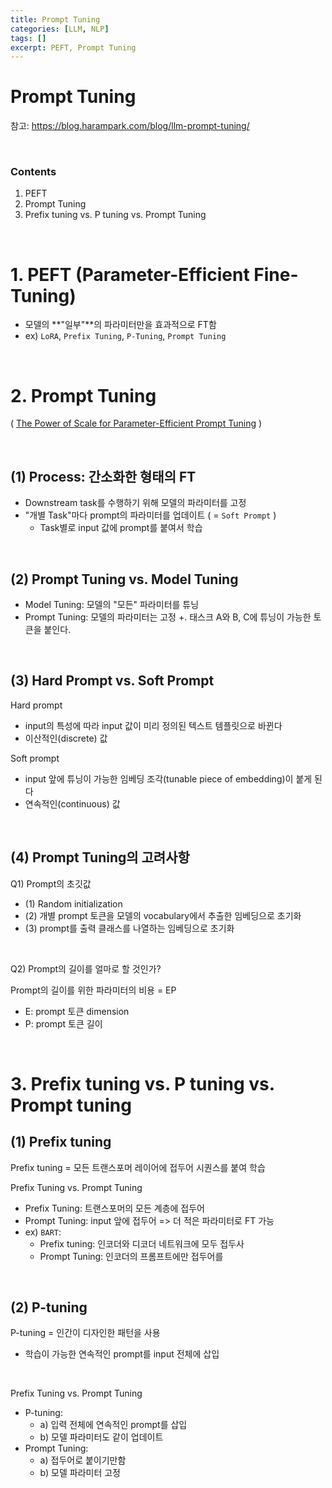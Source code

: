 ```yaml
---
title: Prompt Tuning
categories: [LLM, NLP]
tags: []
excerpt: PEFT, Prompt Tuning
---
```


<script src="https://cdn.mathjax.org/mathjax/latest/MathJax.js?config=TeX-AMS-MML_HTMLorMML" type="text/javascript"></script>

# Prompt Tuning

참고: https://blog.harampark.com/blog/llm-prompt-tuning/

<br>

### Contents

1. PEFT
2. Prompt Tuning
3. Prefix tuning vs. P tuning vs. Prompt Tuning

<br>

# 1. PEFT (Parameter-Efficient Fine-Tuning)

- 모델의 **"일부"**의 파라미터만을 효과적으로 FT함
- ex) `LoRA`, `Prefix Tuning`, `P-Tuning`, `Prompt Tuning`

<br>

# 2. Prompt Tuning

( [The Power of Scale for Parameter-Efficient Prompt Tuning](https://doi.org/10.48550/arxiv.2104.08691) )

<br>

## (1) Process: 간소화한 형태의 FT

- Downstream task를 수행하기 위해 모델의 파라미터를 고정
- "개별 Task"마다 prompt의 파라미터를 업데이트 ( = `Soft Prompt` )
  - Task별로 input 값에 prompt를 붙여서 학습

<br>

## (2) Prompt Tuning vs. Model Tuning

- Model Tuning: 모델의 "모든" 파라미터를 튜닝
- Prompt Tuning: 모델의 파라미터는 고정 +. 태스크 A와 B, C에 튜닝이 가능한 토큰을 붙인다.

<br>

## (3) Hard Prompt vs. Soft Prompt

Hard prompt

- input의 특성에 따라 input 값이 미리 정의된 텍스트 템플릿으로 바뀐다
- 이산적인(discrete) 값

Soft prompt

- input 앞에 튜닝이 가능한 임베딩 조각(tunable piece of embedding)이 붙게 된다
- 연속적인(continuous) 값

<br>

## (4) Prompt Tuning의 고려사항

Q1) Prompt의 초깃값

- (1) Random initialization
- (2) 개별 prompt 토큰을 모델의 vocabulary에서 추출한 임베딩으로 초기화
- (3) prompt를 출력 클래스를 나열하는 임베딩으로 초기화

<br>

Q2) Prompt의 길이를 얼마로 할 것인가?

Prompt의 길이를 위한 파라미터의 비용 = EP

- E: prompt 토큰 dimension
- P: prompt 토큰 길이

<br>

# 3. Prefix tuning vs. P tuning vs. Prompt tuning

## (1) Prefix tuning

Prefix tuning = 모든 트랜스포머 레이어에 접두어 시퀀스를 붙여 학습

Prefix Tuning vs. Prompt Tuning

- Prefix Tuning: 트랜스포머의 모든 계층에 접두어
- Prompt Tuning: input 앞에 접두어 => 더 적은 파라미터로 FT 가능
- ex) `BART`: 
  - Prefix tuning: 인코더와 디코더 네트워크에 모두 접두사
  - Prompt Tuning: 인코더의 프롬프트에만 접두어를

<br>

## (2) P-tuning

P-tuning = 인간이 디자인한 패턴을 사용

- 학습이 가능한 연속적인 prompt를 input 전체에 삽입

<br>

Prefix Tuning vs. Prompt Tuning

- P-tuning: 
  - a) 입력 전체에 연속적인 prompt를 삽입
  - b) 모델 파라미터도 같이 업데이트
- Prompt Tuning: 
  - a) 접두어로 붙이기만함
  - b) 모델 파라미터 고정
